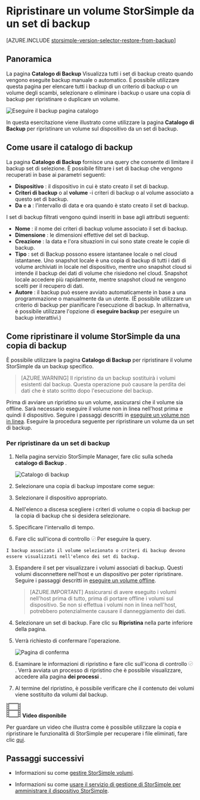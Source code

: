 <properties 
   pageTitle="Ripristinare un volume StorSimple da un backup | Microsoft Azure"
   description="In questo articolo viene spiegato come utilizzare la pagina di catalogo di Backup del servizio di gestione di StorSimple per ripristinare un volume StorSimple da un set di backup."
   services="storsimple"
   documentationCenter="NA"
   authors="alkohli"
   manager="carmonm"
   editor="" />
<tags 
   ms.service="storsimple"
   ms.devlang="NA"
   ms.topic="article"
   ms.tgt_pltfrm="NA"
   ms.workload="TBD"
   ms.date="08/17/2016"
   ms.author="alkohli" />

# <a name="restore-a-storsimple-volume-from-a-backup-set"></a>Ripristinare un volume StorSimple da un set di backup

[AZURE.INCLUDE [storsimple-version-selector-restore-from-backup](../../includes/storsimple-version-selector-restore-from-backup.md)]

## <a name="overview"></a>Panoramica

La pagina **Catalogo di Backup** Visualizza tutti i set di backup creato quando vengono eseguite backup manuale o automatico. È possibile utilizzare questa pagina per elencare tutti i backup di un criterio di backup o un volume degli scambi, selezionare o eliminare i backup o usare una copia di backup per ripristinare o duplicare un volume.

 ![Eseguire il backup pagina catalogo](./media/storsimple-restore-from-backup-set/HCS_BackupCatalog.png)

In questa esercitazione viene illustrato come utilizzare la pagina **Catalogo di Backup** per ripristinare un volume sul dispositivo da un set di backup.

## <a name="how-to-use-the-backup-catalog"></a>Come usare il catalogo di backup 

La pagina **Catalogo di Backup** fornisce una query che consente di limitare il backup set di selezione. È possibile filtrare i set di backup che vengono recuperati in base ai parametri seguenti:

- **Dispositivo** : il dispositivo in cui è stato creato il set di backup.
- **Criteri di backup** o al **volume** -i criteri di backup o al volume associato a questo set di backup.
- **Da** e **a** : l'intervallo di data e ora quando è stato creato il set di backup.

I set di backup filtrati vengono quindi inseriti in base agli attributi seguenti:

- **Nome** : il nome dei criteri di backup volume associato il set di backup.
- **Dimensione** : le dimensioni effettive del set di backup.
- **Creazione** : la data e l'ora situazioni in cui sono state create le copie di backup. 
- **Tipo** : set di Backup possono essere istantanee locale o nel cloud istantanee. Uno snapshot locale è una copia di backup di tutti i dati di volume archiviati in locale nel dispositivo, mentre uno snapshot cloud si intende il backup dei dati di volume che risiedono nel cloud. Snapshot locale accedere più rapidamente, mentre snapshot cloud ne vengono scelti per il recupero di dati.
- **Autore** : il backup può essere avviato automaticamente in base a una programmazione o manualmente da un utente. (È possibile utilizzare un criterio di backup per pianificare l'esecuzione di backup. In alternativa, è possibile utilizzare l'opzione di **eseguire backup** per eseguire un backup interattivi.)

## <a name="how-to-restore-your-storsimple-volume-from-a-backup"></a>Come ripristinare il volume StorSimple da una copia di backup

È possibile utilizzare la pagina **Catalogo di Backup** per ripristinare il volume StorSimple da un backup specifico. 

> [AZURE.WARNING] Il ripristino da un backup sostituirà i volumi esistenti dal backup. Questa operazione può causare la perdita dei dati che è stato scritto dopo l'esecuzione del backup.

Prima di avviare un ripristino su un volume, assicurarsi che il volume sia offline. Sarà necessario eseguire il volume non in linea nell'host prima e quindi il dispositivo. Seguire i passaggi descritti in [eseguire un volume non in linea](storsimple-manage-volumes.md#take-a-volume-offline). Eseguire la procedura seguente per ripristinare un volume da un set di backup.

### <a name="to-restore-from-a-backup-set"></a>Per ripristinare da un set di backup

1. Nella pagina servizio StorSimple Manager, fare clic sulla scheda **catalogo di Backup** .

    ![Catalogo di backup](./media/storsimple-restore-from-backup-set/HCS_Restore.png)

2. Selezionare una copia di backup impostare come segue:
  1. Selezionare il dispositivo appropriato.
  2. Nell'elenco a discesa scegliere i criteri di volume o copia di backup per la copia di backup che si desidera selezionare.
  3. Specificare l'intervallo di tempo.
  4. Fare clic sull'icona di controllo ![Selezionare l'icona](./media/storsimple-restore-from-backup-set/HCS_CheckIcon.png) Per eseguire la query.
 
    I backup associato il volume selezionato o criteri di backup devono essere visualizzati nell'elenco dei set di backup.

3. Espandere il set per visualizzare i volumi associati di backup. Questi volumi disconnettere nell'host e un dispositivo per poter ripristinare. Seguire i passaggi descritti in [eseguire un volume offline](storsimple-manage-volumes.md#take-a-volume-offline).

    >  [AZURE.IMPORTANT] Assicurarsi di avere eseguito i volumi nell'host prima di tutto, prima di portare offline i volumi sul dispositivo. Se non si effettua i volumi non in linea nell'host, potrebbero potenzialmente causare il danneggiamento dei dati.

4. Selezionare un set di backup. Fare clic su **Ripristina** nella parte inferiore della pagina.

6. Verrà richiesto di confermare l'operazione. 

    ![Pagina di conferma](./media/storsimple-restore-from-backup-set/HCS_ConfirmRestore.png)

7. Esaminare le informazioni di ripristino e fare clic sull'icona di controllo ![selezionare icona](./media/storsimple-restore-from-backup-set/HCS_CheckIcon.png). Verrà avviata un processo di ripristino che è possibile visualizzare, accedere alla pagina **dei processi** . 

8. Al termine del ripristino, è possibile verificare che il contenuto dei volumi viene sostituito da volumi dal backup.

![Video disponibile](./media/storsimple-restore-from-backup-set/Video_icon.png) **Video disponibile**

Per guardare un video che illustra come è possibile utilizzare la copia e ripristinare le funzionalità di StorSimple per recuperare i file eliminati, fare clic [qui](https://azure.microsoft.com/documentation/videos/storsimple-recover-deleted-files-with-storsimple/).

## <a name="next-steps"></a>Passaggi successivi

- Informazioni su come [gestire StorSimple volumi](storsimple-manage-volumes.md).

- Informazioni su come [usare il servizio di gestione di StorSimple per amministrare il dispositivo StorSimple](storsimple-manager-service-administration.md).
